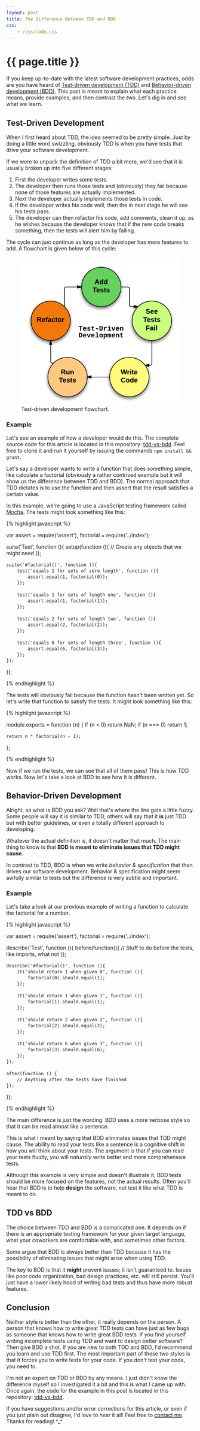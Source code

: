 ```yaml
---
layout: post
title: The Difference Between TDD and BDD
css:
    - /css/code.css
---
```


{{ page.title }}
================

If you keep up-to-date with the latest software development practices, odds are
you have heard of [Test-driven development (TDD)][tdd] and [Behavior-driven
development (BDD)][bdd]. This post is meant to explain what each practice means,
provide examples, and then contrast the two. Let's dig in and see what we learn.

[tdd]: http://en.wikipedia.org/wiki/Test-driven_development
[bdd]: http://en.wikipedia.org/wiki/Behavior-driven_development

## Test-Driven Development

When I first heard about TDD, the idea seemed to be pretty simple. Just by doing
a little word swizzling, obviously TDD is when you have tests that drive your
software development.

If we were to unpack the definition of TDD a bit more, we'd see that it is
usually broken up into five different stages:

1. First the developer writes some tests.
2. The developer then runs those tests and (obviously) they fail because none of
   those features are actually implemented.
3. Next the developer actually implements those tests in code.
4. If the developer writes his code well, then the in next stage he will see his
   tests pass.
5. The developer can then refactor his code, add comments, clean it up, as
   he wishes because the developer knows that if the new code breaks something,
   then the tests will alert him by failing.

The cycle can just continue as long as the developer has more features to add. A
flowchart is given below of this cycle:

<div class="gallery small">
    <figure>
        <img src="/img/tdd-vs-bdd/tdd-flowchart.png" width="460">
        <figcaption>Test-driven development flowchart.</figcaption>
    </figure>
</div>

### Example

Let's see an example of how a developer would do this. The complete source code
for this article is located in this repository: [tdd-vs-bdd][repo]. Feel free to
clone it and run it yourself by issuing the commands `npm install && grunt`.

Let's say a developer wants to write a function that does something simple, like
calculate a factorial (obviously a rather contrived example but it will show us
the difference between TDD and BDD). The normal approach that TDD dictates is to
use the function and then assert that the result satisfies a certain value.

In this example, we're going to use a JavaScript testing framework called
[Mocha](http://visionmedia.github.io/mocha/). The tests might look something
like this:

{% highlight javascript %}

var assert = require('assert'),
    factorial = require('../index');

suite('Test', function (){
    setup(function (){
        // Create any objects that we might need
    });

    suite('#factorial()', function (){
        test('equals 1 for sets of zero length', function (){
            assert.equal(1, factorial(0));
        });

        test('equals 1 for sets of length one', function (){
            assert.equal(1, factorial(1));
        });

        test('equals 2 for sets of length two', function (){
            assert.equal(2, factorial(2));
        });

        test('equals 6 for sets of length three', function (){
            assert.equal(6, factorial(3));
        });
    });
});

{% endhighlight %}

The tests will obviously fail because the function hasn't been written yet. So
let's write that function to satisfy the tests. It might look something like
this:

{% highlight javascript %}

module.exports = function (n) {
    if (n < 0) return NaN;
    if (n === 0) return 1;

    return n * factorial(n - 1);
};

{% endhighlight %}

Now if we run the tests, we can see that all of them pass! This is how TDD
works. Now let's take a look at BDD to see how it is different.

## Behavior-Driven Development

Alright, so what is BDD you ask? Well that's where the line gets a little fuzzy.
Some people will say it is similar to TDD, others will say that it **is** just
TDD but with better guidelines, or even a totally different approach to
developing.

Whatever the actual definition is, it doesn't matter that much. The main thing
to know is that **BDD is meant to eliminate issues that TDD might cause.**

In contrast to TDD, BDD is when we write *behavior &amp; specification* that
then drives our software development. Behavior &amp; specification might seem
awfully similar to tests but the difference is very subtle and important.

### Example

Let's take a look at our previous example of writing a function to calculate the
factorial for a number.

{% highlight javascript %}

var assert = require('assert'),
    factorial = require('../index');

describe('Test', function (){
    before(function(){
        // Stuff to do before the tests, like imports, what not
    });

    describe('#factorial()', function (){
        it('should return 1 when given 0', function (){
            factorial(0).should.equal(1);
        });

        it('should return 1 when given 1', function (){
            factorial(1).should.equal(1);
        });

        it('should return 2 when given 2', function (){
            factorial(2).should.equal(2);
        });

        it('should return 6 when given 3', function (){
            factorial(3).should.equal(6);
        });
    });

    after(function () {
        // Anything after the tests have finished
    });
});

{% endhighlight %}

The main difference is just the wording. BDD uses a more verbose style so that
it can be read almost like a sentence.

This is what I meant by saying that BDD eliminates issues that TDD might cause.
The ability to read your tests like a sentence is a cognitive shift in how you
will think about your tests. The argument is that if you can read your tests
fluidly, you will *naturally* write better and more comprehensive tests.

Although this example is very simple and doesn't illustrate it, BDD tests should
be more focused on the features, not the actual results. Often you'll hear that
BDD is to help **design** the software, not test it like what TDD is meant to
do.

## TDD vs BDD

The choice between TDD and BDD is a complicated one. It depends on if there is
an appropriate testing framework for your given target language, what your
coworkers are comfortable with, and sometimes other factors.

Some argue that BDD is always better than TDD because it has the possibility of
eliminating issues that might arise when using TDD.

The key to BDD is that it **might** prevent issues; it isn't guaranteed to.
Issues like poor code organization, bad design practices, etc. will still
persist. You'll just have a lower likely hood of writing bad tests and thus have
more robust features.

## Conclusion

Neither style is better than the other, it really depends on the person. A
person that knows how to write great TDD tests can have just as few bugs as
someone that knows how to write great BDD tests. If you find yourself writing
incomplete tests using TDD and want to design better software? Then give BDD a
shot. If you are new to both TDD and BDD, I'd recommend you learn and use TDD
first. The most important part of these two styles is that it forces you to
write tests for your code. If you don't test your code, you need to.

I'm not an expert on TDD or BDD by any means. I just didn't know the difference
myself so I investigated it a bit and this is what I came up with. Once again,
the code for the example in this post is located in this repository:
[tdd-vs-bdd][repo].

If you have suggestions and/or error corrections for this article, or even if
you just plain out disagree, I'd love to hear it all! Feel free to [contact
me](/about#contact). Thanks for reading! ^\_^

[repo]: https://github.com/jdavis/tdd-vs-bdd
